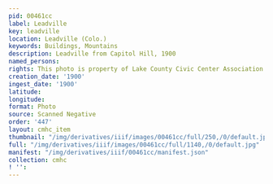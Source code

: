 ```yaml
---
pid: 00461cc
label: Leadville
key: leadville
location: Leadville (Colo.)
keywords: Buildings, Mountains
description: Leadville from Capitol Hill, 1900
named_persons: 
rights: This photo is property of Lake County Civic Center Association.
creation_date: '1900'
ingest_date: '1900'
latitude: 
longitude: 
format: Photo
source: Scanned Negative
order: '447'
layout: cmhc_item
thumbnail: "/img/derivatives/iiif/images/00461cc/full/250,/0/default.jpg"
full: "/img/derivatives/iiif/images/00461cc/full/1140,/0/default.jpg"
manifest: "/img/derivatives/iiif/00461cc/manifest.json"
collection: cmhc
! '': 
---
```

